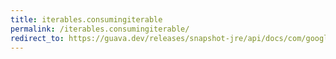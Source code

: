 ```yaml
---
title: iterables.consumingiterable
permalink: /iterables.consumingiterable/
redirect_to: https://guava.dev/releases/snapshot-jre/api/docs/com/google/common/collect/Iterables.html#consumingIterable-java.lang.Iterable-
---
```

